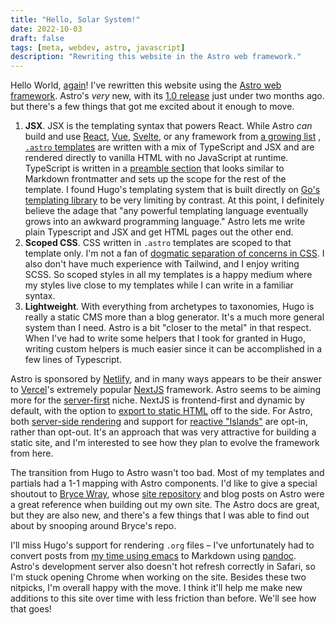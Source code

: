 ```yaml
---
title: "Hello, Solar System!"
date: 2022-10-03
draft: false
tags: [meta, webdev, astro, javascript]
description: "Rewriting this website in the Astro web framework."
---
```


Hello World, [again](/blog/2020/02/my-first-post)! I've rewritten this website using the [Astro web framework](https://astro.build). Astro's _very_ new, with its [1.0 release](https://astro.build/blog/astro-1/) just under two months ago. but there's a few things that got me excited about it enough to move.

1. **JSX**. JSX is the templating syntax that powers React. While Astro _can_ build and use [React](https://docs.astro.build/en/guides/integrations-guide/react/), [Vue](https://docs.astro.build/en/guides/integrations-guide/vue/), [Svelte](https://docs.astro.build/en/guides/integrations-guide/svelte/), or any framework from [a growing list](https://docs.astro.build/en/core-concepts/framework-components/) , [`.astro` templates](https://docs.astro.build/en/core-concepts/astro-components/) are written with a mix of TypeScript and JSX and are rendered directly to vanilla HTML with no JavaScript at runtime. TypeScript is written in a [preamble section](https://docs.astro.build/en/core-concepts/astro-components/#the-component-script) that looks similar to Markdown frontmatter and sets up the scope for the rest of the template. I found Hugo's templating system that is built directly on [Go's templating library](https://pkg.go.dev/text/template) to be very limiting by contrast. At this point, I definitely believe the adage that "any powerful templating language eventually grows into an awkward programming language." Astro lets me write plain Typescript and JSX and get HTML pages out the other end.
2. **Scoped CSS**. CSS written in `.astro` templates are scoped to that template only. I'm not a fan of [dogmatic separation of concerns in CSS](https://adamwathan.me/css-utility-classes-and-separation-of-concerns/). I also don't have much experience with Tailwind, and I enjoy writing SCSS. So scoped styles in all my templates is a happy medium where my styles live close to my templates while I can write in a familiar syntax.
3. **Lightweight**. With everything from archetypes to taxonomies, Hugo is really a static CMS more than a blog generator. It's a much more general system than I need. Astro is a bit "closer to the metal" in that respect. When I've had to write some helpers that I took for granted in Hugo, writing custom helpers is much easier since it can be accomplished in a few lines of Typescript.

<!--more-->

Astro is sponsored by [Netlify](https://www.netlify.com/), and in many ways appears to be their answer to [Vercel](https://vercel.com/solutions/nextjs)'s extremely popular [NextJS](https://nextjs.org/) framework. Astro seems to be aiming more for the [server-first](https://docs.astro.build/en/concepts/why-astro/#server-first) niche. NextJS is frontend-first and dynamic by default, with the option to [export to static HTML](https://nextjs.org/docs/advanced-features/static-html-export) off to the side. For Astro, both [server-side rendering](https://docs.astro.build/en/guides/server-side-rendering/) and support for [reactive "Islands"](https://docs.astro.build/en/concepts/islands/) are opt-in, rather than opt-out. It's an approach that was very attractive for building a static site, and I'm interested to see how they plan to evolve the framework from here.

The transition from Hugo to Astro wasn't too bad. Most of my templates and partials had a 1-1 mapping with Astro components. I'd like to give a special shoutout to [Bryce Wray](https://www.brycewray.com), whose [site repository](https://github.com/brycewray/astro-site) and blog posts on Astro were a great reference when building out my own site. The Astro docs are great, but they are also new, and there's a few things that I was able to find out about by snooping around Bryce's repo.

I'll miss Hugo's support for rendering `.org` files – I've unfortunately had to convert posts from [my time using emacs](/blog/2020/03/switching-to-emacs) to Markdown using [pandoc](https://pandoc.org). Astro's development server also doesn't hot refresh correctly in Safari, so I'm stuck opening Chrome when working on the site. Besides these two nitpicks, I'm overall happy with the move. I think it'll help me make new additions to this site over time with less friction than before. We'll see how that goes!
